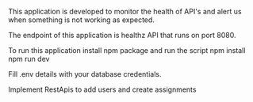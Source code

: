 This application is developed to monitor the health of API's and alert us when something is not working as expected.

The endpoint of this application is healthz API that runs on port 8080.

To run this application install npm package and run the script
npm install  
npm run dev

Fill .env details with your database credentials.


Implement  RestApis to add users and create assignments